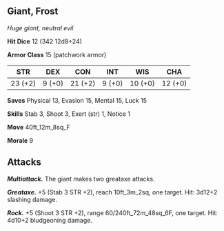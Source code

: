## Giant, Frost

*Huge giant, neutral evil*

**Hit Dice** 12 (342 12d8+24)

**Armor Class** 15 (patchwork armor)

| STR     | DEX     | CON     | INT     | WIS     | CHA     |
|---------|---------|---------|---------|---------|---------|
| 23 (+2) |  9 (+0) | 21 (+2) |  9 (+0) | 10 (+0) | 12 (+0) |

**Saves** Physical 13, Evasion 15, Mental 15, Luck 15

**Skills** Stab 3, Shoot 3, Exert (str) 1, Notice 1

**Move** 40ft_12m_8sq_F

**Morale** 9

## Attacks

***Multiattack.*** The giant makes two greataxe attacks.

***Greataxe.*** +5 (Stab 3 STR +2), reach 10ft_3m_2sq, one target. Hit: 3d12+2 slashing damage.

***Rock.*** +5 (Shoot 3 STR +2), range 60/240ft_72m_48sq_6F, one target. Hit: 4d10+2 bludgeoning damage.

